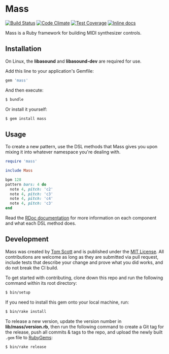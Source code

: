 # Mass

[![Build Status](https://travis-ci.org/tubbo/mass.svg?branch=master)](https://travis-ci.org/tubbo/mass)
[![Code Climate](https://codeclimate.com/github/tubbo/mass/badges/gpa.svg)](https://codeclimate.com/github/tubbo/mass)
[![Test Coverage](https://codeclimate.com/github/tubbo/mass/badges/coverage.svg)](https://codeclimate.com/github/tubbo/mass/coverage)
[![Inline docs](http://inch-ci.org/github/tubbo/mass.svg?branch=master)](http://inch-ci.org/github/tubbo/mass)

Mass is a Ruby framework for building MIDI synthesizer controls.

## Installation

On Linux, the **libasound** and **libasound-dev** are required for use.

Add this line to your application's Gemfile:

```ruby
gem 'mass'
```

And then execute:

```bash
$ bundle
```

Or install it yourself:

```bash
$ gem install mass
```

## Usage

To create a new pattern, use the DSL methods that Mass gives you upon
mixing it into whatever namespace you're dealing with.

```ruby
require 'mass'

include Mass

bpm 128
pattern bars: 4 do
  note 4, pitch: 'c2'
  note 4, pitch: 'c3'
  note 4, pitch: 'c4'
  note 4, pitch: 'c3'
end
```

Read the [RDoc documentation][rdoc] for more information on
each component and what each DSL method does.

## Development

Mass was created by [Tom Scott][tubbo] and is published under
the [MIT License][mit]. All contributions are welcome as long
as they are submitted via pull request, include tests that
describe your change and prove what you did works, and do not
break the CI build.

To get started with contributing, clone down this repo and run the
following command within its root directory:

```bash
$ bin/setup
```

If you need to install this gem onto your local machine, run:

```bash
$ bin/rake install
```

To release a new version, update the version number in
**lib/mass/version.rb**, then run the following command to create a Git
tag for the release, push all commits & tags to the repo, and upload the
newly built `.gem` file to [RubyGems][gem]:

```bash
$ bin/rake release
```

[tubbo]: https://github.com/tubbo
[rdoc]: http://www.rubydoc.info/github/tubbo/mass/master/frames
[gem]: https://rubygems.org
[mit]: https://github.com/tubbo/mass/blob/master/LICENSE.txt
